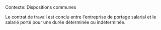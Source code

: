 Contexte: Dispositions communes

Le contrat de travail est conclu entre l'entreprise de portage salarial et le salarié porté pour une durée déterminée ou indéterminée.